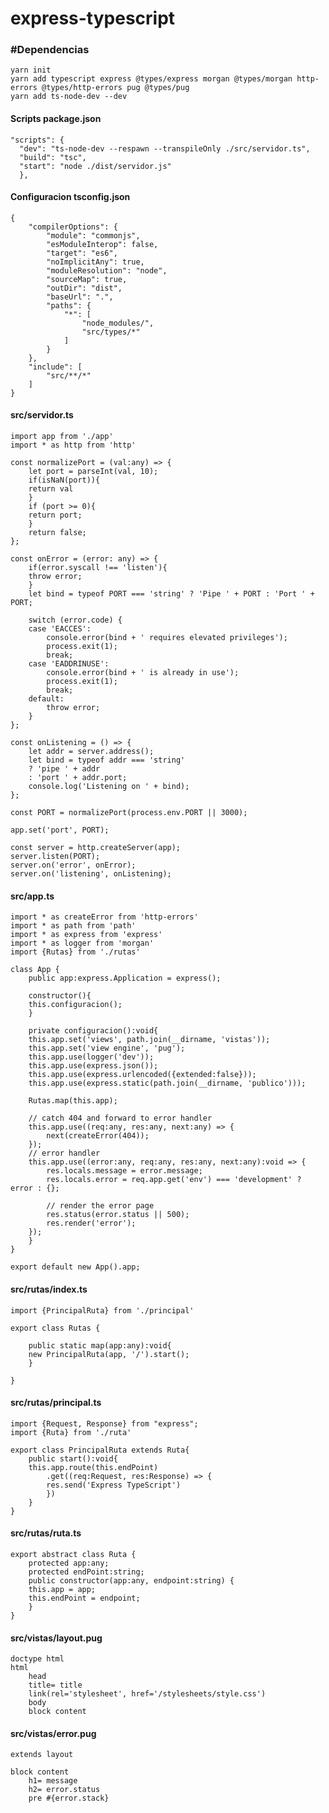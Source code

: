 # express-typescript
### #Dependencias

    yarn init
    yarn add typescript express @types/express morgan @types/morgan http-errors @types/http-errors pug @types/pug
    yarn add ts-node-dev --dev

#### Scripts package.json

	"scripts": { 
      "dev": "ts-node-dev --respawn --transpileOnly ./src/servidor.ts",
      "build": "tsc",
	  "start": "node ./dist/servidor.js"
	  },

#### Configuracion tsconfig.json

	{
		"compilerOptions": {
			"module": "commonjs",
			"esModuleInterop": false,
			"target": "es6",
			"noImplicitAny": true,
			"moduleResolution": "node",
			"sourceMap": true,
			"outDir": "dist",
			"baseUrl": ".",
			"paths": {
				"*": [
					"node_modules/",
					"src/types/*"
				]
			}
		},
		"include": [
			"src/**/*"
		]
	}
#### src/servidor.ts
	import app from './app'
	import * as http from 'http'

	const normalizePort = (val:any) => {
	    let port = parseInt(val, 10);
	    if(isNaN(port)){
		return val
	    }
	    if (port >= 0){
		return port;
	    }
	    return false;
	};

	const onError = (error: any) => {
	    if(error.syscall !== 'listen'){
		throw error;
	    }
	    let bind = typeof PORT === 'string' ? 'Pipe ' + PORT : 'Port ' + PORT;

	    switch (error.code) {
		case 'EACCES':
		    console.error(bind + ' requires elevated privileges');
		    process.exit(1);
		    break;
		case 'EADDRINUSE':
		    console.error(bind + ' is already in use');
		    process.exit(1);
		    break;
		default:
		    throw error;
	    }
	};

	const onListening = () => {
	    let addr = server.address();
	    let bind = typeof addr === 'string'
		? 'pipe ' + addr
		: 'port ' + addr.port;
	    console.log('Listening on ' + bind);
	};

	const PORT = normalizePort(process.env.PORT || 3000);

	app.set('port', PORT);

	const server = http.createServer(app);
	server.listen(PORT);
	server.on('error', onError);
	server.on('listening', onListening);
#### src/app.ts
	import * as createError from 'http-errors'
	import * as path from 'path'
	import * as express from 'express'
	import * as logger from 'morgan'
	import {Rutas} from './rutas'

	class App {
	    public app:express.Application = express();

	    constructor(){
		this.configuracion();
	    }

	    private configuracion():void{
		this.app.set('views', path.join(__dirname, 'vistas'));
		this.app.set('view engine', 'pug');
		this.app.use(logger('dev'));
		this.app.use(express.json());
		this.app.use(express.urlencoded({extended:false}));
		this.app.use(express.static(path.join(__dirname, 'publico')));

		Rutas.map(this.app);

		// catch 404 and forward to error handler
		this.app.use((req:any, res:any, next:any) => {
		    next(createError(404));
		});
		// error handler
		this.app.use((error:any, req:any, res:any, next:any):void => {
		    res.locals.message = error.message;
		    res.locals.error = req.app.get('env') === 'development' ? error : {};

		    // render the error page
		    res.status(error.status || 500);
		    res.render('error');
		});
	    }
	}

	export default new App().app;
#### src/rutas/index.ts
	import {PrincipalRuta} from './principal'

	export class Rutas {

	    public static map(app:any):void{
		new PrincipalRuta(app, '/').start();
	    }

	}
#### src/rutas/principal.ts
	import {Request, Response} from "express";
	import {Ruta} from './ruta'

	export class PrincipalRuta extends Ruta{
	    public start():void{
		this.app.route(this.endPoint)
		    .get((req:Request, res:Response) => {
			res.send('Express TypeScript')
		    })
	    }
	}
#### src/rutas/ruta.ts
	export abstract class Ruta {
	    protected app:any;
	    protected endPoint:string;
	    public constructor(app:any, endpoint:string) {
		this.app = app;
		this.endPoint = endpoint;
	    }
	}
#### src/vistas/layout.pug
	doctype html
	html
	    head
		title= title
		link(rel='stylesheet', href='/stylesheets/style.css')
	    body
		block content
#### src/vistas/error.pug
	extends layout

	block content
	    h1= message
	    h2= error.status
	    pre #{error.stack}
